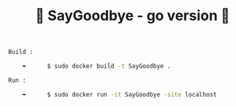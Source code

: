 <br>

<h1 align="center">💭 SayGoodbye - go version 💭</h1>

<br>
  
```bash
Build :

    ➥      $ sudo docker build -t SayGoodbye .
```
```bash
Run : 

    ➥      $ sudo docker run -it SayGoodbye -site localhost
```
